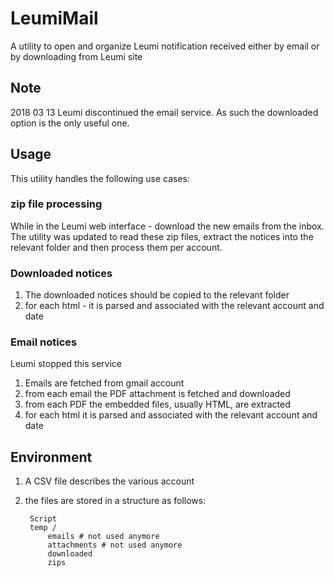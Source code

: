 # LeumiMail
A utility to open and organize Leumi notification received either by email or by downloading from Leumi site

## Note 
2018 03 13 Leumi discontinued the email service. As such the downloaded option is the only useful one. 

## Usage ##

This utility handles the following use cases:

### zip file processing ###

While in the Leumi web interface - download the new emails from the inbox. The utility was updated to read these zip files, extract the notices into the relevant folder and then process them per account.

### Downloaded notices ###

1. The downloaded notices should be copied to the relevant folder
2. for each html - it is parsed and associated with the relevant account and date


### Email notices ###

Leumi stopped this service 

1. Emails are fetched from gmail account
2. from each email the PDF attachment is fetched and downloaded
3. from each PDF the embedded files, usually HTML, are extracted
4. for each html it is parsed and associated with the relevant account and date


## Environment ###

1. A CSV file describes the various account
2. the files are stored in a structure as follows:
 
	    Script
    	temp /
    		emails # not used anymore
    		attachments # not used anymore
    		downloaded
			zips

